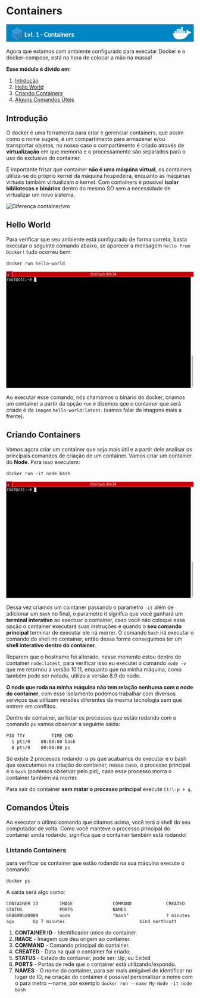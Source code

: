 # Containers

![Banner Docker](../assets/docker-banner-1.jpg)

Agora que estamos com ambiente configurado para executar Docker e o docker-compose, está na hora de colocar a mão na massa!


**Esse módulo é divido em:**

1. [Intrdução](#introdução)
2. [Hello World](#hello-world)
3. [Criando Containers](#criando-containers)
4. [Alguns Comandos Úteis](#comandos-úteis)

## Introdução

O docker é uma ferramenta para criar e gerenciar containers, que assim como o nome sugere, é um compartimento para armazenar e/ou transportar objetos, no nosso caso o compartimento é criado através de **virtualização** em que memoria e o processamento são separados para o uso do exclusivo do container.

É importante frisar que container **não é uma máquina virtual**, os containers utiliza-se do próprio kernel da máquina hospedeira, enquanto as máquinas virtuais também virtualizam o kernel. Com containers é possivel **isolar bibliotecas e binários** dentro do mesmo SO sem a necessidade de virtualizar um novo sistema.

![Diferença container/vm](https://cdn-images-1.medium.com/max/1200/1*9WTam0ymAdSTrfbr7aV6oQ.png)

## Hello World

Para verificar que seu ambiente está configurado de forma correta, basta executar o seguinte comando abaixo, se aparecer a mensagem `Hello from Docker!` tudo ocorreu bem:

```
docker run hello-world
```
![Diferença container/vm](../assets/git-hello.gif)

Ao executar esse comando, nós chamamos o binário do docker, criamos um container a partir da opção ``run`` e dizemos que o container que será criado é da `imagem` ``hello-world:latest``. (vamos falar de imagens mais a frente).

## Criando Containers

Vamos agora criar um container que seja mais útil e a partir dele analisar os principais comandos de criação de um container. Vamos criar um container do **Node**. Para isso executem:

```
docker run -it node bash
```

![Diferença container/vm](../assets/docker-run-node.gif)

Dessa vez criamos um cointaner passando o parametro ``-it`` além de adicionar um ``bash`` no final, o parametro it signifca que você ganhará um **terminal interativo** ao exectuar o container, caso você não coloque essa opção o container executará suas instruções e quando o **seu comando principal** terminar de executar ele irá morrer. O comando ``bash`` irá executar o comando do shell no container, então dessa forma conseguimos ter um **shell interativo dentro do container**.

Reparem que o hostname foi alterado, nesse momento estou dentro do container ``node:latest``, para verificar isso eu executei o comando ``node -v`` que me retornou a versão 10.11, enquanto que na minha máquina, como também pode ser notado, utilizo a versão 8.9 do node.

**O node que roda na minha máquina não tem relação nenhuma com o node do container**, com esse isolamento podemos trabalhar com diversos serviços que utilizam versões diferentes da mesma tecnologia sem que entrem em conflitos.

Dentro do container, ao listar os processos que estão rodando com o comando ``ps`` vamos observar a seguinte saida:

```
PID TTY          TIME CMD
  1 pts/0    00:00:00 bash
  8 pts/0    00:00:00 ps

```

Só existe 2 processos rodando: o ps que acabamos de executar e o bash que executamos na criação do container, nesse caso, o processo principal é o ``bash`` (podemos observar pelo pid), caso esse processo morra o container também irá morrer.

Para sair do container  **sem matar o processo principal** execute ``Ctrl-p + q``.

## Comandos Úteis

Ao executar o útlimo comando que citamos acima, você terá o shell do seu computador de volta. Como você manteve o processo principal do container ainda rodando, significa que o container também está rodando!

### Listando Containers
para verificar os container que estão rodando na sua máquina execute o comando:

```
docker ps
```

A saida será algo como:

```
CONTAINER ID        IMAGE               COMMAND             CREATED             STATUS              PORTS               NAMES
668698b20989        node                "bash"              7 minutes ago       Up 7 minutes                            kind_northcutt
```

1. **CONTAINER ID** - Identificador único do container.
2. **IMAGE** - Imagem que deu origem ao container.
3. **COMMAND** - Comando principal do container.
4. **CREATED** - Data na qual o container foi criado;
5. **STATUS** - Estado do container, pode ser: Up, ou Exited
6. **PORTS** - Portas de rede que o container está utilizando/expondo.
7. **NAMES** - O nome do container, para ser mais amigável de identificar no lugar do ID, na criação do container é possivel personalizar o nome com o para metro --name, por exemplo ``docker run --name My-Node -it node bash``
